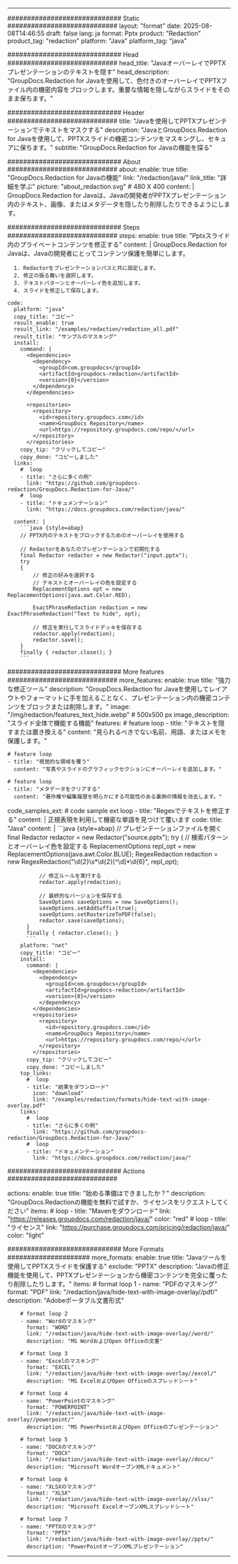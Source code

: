 
---
############################# Static ############################
layout: "format"
date:  2025-08-08T14:46:55
draft: false
lang: ja
format: Pptx
product: "Redaction"
product_tag: "redaction"
platform: "Java"
platform_tag: "java"

############################# Head ############################
head_title: "JavaオーバーレイでPPTXプレゼンテーションのテキストを隠す"
head_description: "GroupDocs.Redaction for Javaを使用して、色付きのオーバーレイでPPTXファイル内の機密内容をブロックします。重要な情報を隠しながらスライドをそのまま保ちます。"

############################# Header ############################
title: "Javaを使用してPPTXプレゼンテーションでテキストをマスクする" 
description: "JavaとGroupDocs.Redaction for Javaを使用して、PPTXスライドの機密コンテンツをマスキングし、セキュアに保ちます。"
subtitle: "GroupDocs.Redaction for Javaの機能を探る" 

############################# About ############################
about:
    enable: true
    title: "GroupDocs.Redaction for Javaの機能"
    link: "/redaction/java/"
    link_title: "詳細を学ぶ"
    picture: "about_redaction.svg" # 480 X 400
    content: |
       GroupDocs.Redaction for Javaは、Javaの開発者がPPTXプレゼンテーション内のテキスト、画像、またはメタデータを隠したり削除したりできるようにします。

############################# Steps ############################
steps:
    enable: true
    title: "Pptxスライド内のプライベートコンテンツを修正する"
    content: |
      GroupDocs.Redaction for Javaは、Javaの開発者にとってコンテンツ保護を簡単にします。
      
      1. Redactorをプレゼンテーションパスと共に設定します。
      2. 修正の振る舞いを選択します。
      3. テキストパターンとオーバーレイ色を追加します。
      4. スライドを修正して保存します。
   
    code:
      platform: "java"
      copy_title: "コピー"
      result_enable: true
      result_link: "/examples/redaction/redaction_all.pdf"
      result_title: "サンプルのマスキング"
      install:
        command: |
          <dependencies>
            <dependency>
              <groupId>com.groupdocs</groupId>
              <artifactId>groupdocs-redaction</artifactId>
              <version>{0}</version>
            </dependency>
          </dependencies>

          <repositories>
            <repository>
              <id>repository.groupdocs.com</id>
              <name>GroupDocs Repository</name>
              <url>https://repository.groupdocs.com/repo/</url>
            </repository>
          </repositories>
        copy_tip: "クリックしてコピー"
        copy_done: "コピーしました"
      links:
        #  loop
        - title: "さらに多くの例"
          link: "https://github.com/groupdocs-redaction/GroupDocs.Redaction-for-Java/"
        #  loop
        - title: "ドキュメンテーション"
          link: "https://docs.groupdocs.com/redaction/java/"
          
      content: |
        ```java {style=abap}
        // PPTX内のテキストをブロックするためのオーバーレイを使用する

        // Redactorをあなたのプレゼンテーションで初期化する
        final Redactor redactor = new Redactor("input.pptx");
        try
        {
            // 修正の好みを選択する
            // テキストとオーバーレイの色を設定する
            ReplacementOptions opt = new ReplacementOptions(java.awt.Color.RED);
            
            ExactPhraseRedaction redaction = new ExactPhraseRedaction("Text to hide", opt);

            // 修正を実行してスライドデッキを保存する
            redactor.apply(redaction);
            redactor.save();
        }
        finally { redactor.close(); }
        ```            


############################# More features ############################
more_features:
  enable: true
  title: "強力な修正ツール"
  description: "GroupDocs.Redaction for Javaを使用してレイアウトやフォーマットに手を加えることなく、プレゼンテーション内の機密コンテンツをブロックまたは削除します。"
  image: "/img/redaction/features_text_hide.webp" # 500x500 px
  image_description: "スライド全体で機能する機能"
  features:
    # feature loop
    - title: "テキストを隠すまたは置き換える"
      content: "見られるべきでない名前、用語、またはメモを保護します。"

    # feature loop
    - title: "視覚的な領域を覆う"
      content: "写真やスライドのグラフィックセクションにオーバーレイを追加します。"

    # feature loop
    - title: "メタデータをクリアする"
      content: "著作権や編集履歴を明らかにする可能性のある裏側の情報を消去します。"
      
  code_samples_ext:
    # code sample ext loop
    - title: "Regexでテキストを修正する"
      content: |
        正規表現を利用して機密な単語を見つけて覆います
      code:
        title: "Java"
        content: |
          ```java {style=abap}
          //  プレゼンテーションファイルを開く
          final Redactor redactor = new Redactor("source.pptx");
          try
          {
              // 検索パターンとオーバーレイ色を設定する
              ReplacementOptions repl_opt = new ReplacementOptions(java.awt.Color.BLUE);
              RegexRedaction redaction = new RegexRedaction("\\d{2}\\s*\\d{2}[^\\d]*\\d{6}", repl_opt);
              
              // 修正ルールを実行する
              redactor.apply(redaction);

              // 最終的なバージョンを保存する
              SaveOptions saveOptions = new SaveOptions();
              saveOptions.setAddSuffix(true);
              saveOptions.setRasterizeToPDF(false);
              redactor.save(saveOptions);
          }
          finally { redactor.close(); }
          ```
        platform: "net"
        copy_title: "コピー"
        install:
          command: |
            <dependencies>
              <dependency>
                <groupId>com.groupdocs</groupId>
                <artifactId>groupdocs-redaction</artifactId>
                <version>{0}</version>
              </dependency>
            </dependencies>
            <repositories>
              <repository>
                <id>repository.groupdocs.com</id>
                <name>GroupDocs Repository</name>
                <url>https://repository.groupdocs.com/repo/</url>
              </repository>
            </repositories>
          copy_tip: "クリックしてコピー"
          copy_done: "コピーしました"
        top_links:
          #  loop
          - title: "結果をダウンロード"
            icon: "download"
            link: "/examples/redaction/formats/hide-text-with-image-overlay.pdf"
        links:
          #  loop
          - title: "さらに多くの例"
            link: "https://github.com/groupdocs-redaction/GroupDocs.Redaction-for-Java/"
          #  loop
          - title: "ドキュメンテーション"
            link: "https://docs.groupdocs.com/redaction/java/"


############################# Actions ############################

actions:
  enable: true
  title: "始める準備はできましたか？"
  description: "GroupDocs.Redactionの機能を無料で試すか、ライセンスをリクエストしてください"
  items:
    #  loop
    - title: "Mavenをダウンロード"
      link: "https://releases.groupdocs.com/redaction/java/"
      color: "red"
        #  loop
    - title: "ライセンス"
      link: "https://purchase.groupdocs.com/pricing/redaction/java/"
      color: "light"


############################# More Formats #####################
more_formats:
    enable: true
    title: "Javaツールを使用してPPTXスライドを保護する"
    exclude: "PPTX"
    description: "Javaの修正機能を使用して、PPTXプレゼンテーションから機密コンテンツを完全に覆ったり削除したりします。"
    items: 
        # format loop 1
        - name: "PDFのマスキング"
          format: "PDF"
          link: "/redaction/java/hide-text-with-image-overlay//pdf/"
          description: "Adobeポータブル文書形式"

        # format loop 2
        - name: "Wordのマスキング"
          format: "WORD"
          link: "/redaction/java/hide-text-with-image-overlay//word/"
          description: "MS WordおよびOpen Officeの文書"
          
        # format loop 3
        - name: "Excelのマスキング"
          format: "EXCEL"
          link: "/redaction/java/hide-text-with-image-overlay//excel/"
          description: "MS ExcelおよびOpen Officeのスプレッドシート"

        # format loop 4
        - name: "PowerPointのマスキング"
          format: "POWERPOINT"
          link: "/redaction/java/hide-text-with-image-overlay//powerpoint/"
          description: "MS PowerPointおよびOpen Officeのプレゼンテーション"

        # format loop 5
        - name: "DOCXのマスキング"
          format: "DOCX"
          link: "/redaction/java/hide-text-with-image-overlay//docx/"
          description: "Microsoft WordオープンXMLドキュメント"
          
        # format loop 6
        - name: "XLSXのマスキング"
          format: "XLSX"
          link: "/redaction/java/hide-text-with-image-overlay//xlsx/"
          description: "Microsoft ExcelオープンXMLスプレッドシート"
          
        # format loop 7
        - name: "PPTXのマスキング"
          format: "PPTX"
          link: "/redaction/java/hide-text-with-image-overlay//pptx/"
          description: "PowerPointオープンXMLプレゼンテーション"


---